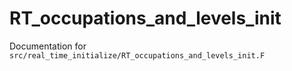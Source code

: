 # RT_occupations_and_levels_init

Documentation for `src/real_time_initialize/RT_occupations_and_levels_init.F`
